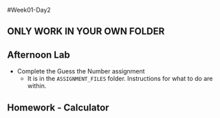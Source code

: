 #Week01-Day2

## ONLY WORK IN YOUR OWN FOLDER

## Afternoon Lab
- Complete the Guess the Number assignment
  - It is in the `ASSIGNMENT_FILES` folder. Instructions for what to do are within.

## Homework - Calculator